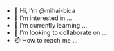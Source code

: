 - 👋 Hi, I’m @mihai-bica
- 👀 I’m interested in ...
- 🌱 I’m currently learning ...
- 💞️ I’m looking to collaborate on ...
- 📫 How to reach me ...

<!---
mihai-bica/mihai-bica is a ✨ special ✨ repository because its `README.md` (this file) appears on your GitHub profile.
You can click the Preview link to take a look at your changes.
--->
